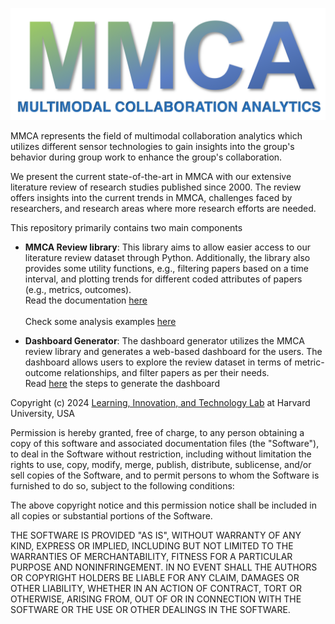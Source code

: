 ![](./logo.png)

MMCA represents the field of multimodal collaboration analytics which utilizes different sensor technologies to gain insights into the group's behavior during group work to enhance the group's collaboration.

We present the current state-of-the-art in MMCA with our extensive literature review of research studies published since 2000. The review offers insights into the current trends in MMCA, challenges faced by researchers, and research areas where more research efforts are needed. 

This repository primarily contains two main components

* **MMCA Review library**: This library aims to allow easier access to our literature review dataset through Python. Additionally, the library also provides some utility functions, e.g., filtering papers based on a time interval, and plotting trends for different coded attributes of papers (e.g., metrics, outcomes). <br/> Read the documentation [here](https://github.com/hgse-schneider/mmca-visualizations/blob/main/MMCA_library.md) <br/><br/> Check some analysis examples [here](https://github.com/hgse-schneider/mmca-visualizations/blob/main/Trends.ipynb)
  
  

* **Dashboard Generator**: The dashboard generator utilizes the MMCA review library and generates a web-based dashboard for the users. The dashboard allows users to explore the review dataset in terms of metric-outcome relationships, and filter papers as per their needs. <br/> Read [here](https://github.com/hgse-schneider/mmca-visualizations/blob/main/Dashboard.md) the steps to generate the dashboard

Copyright (c) 2024 [Learning, Innovation, and Technology Lab](https://lit.gse.harvard.edu/) at Harvard University, USA

Permission is hereby granted, free of charge, to any person obtaining a copy
of this software and associated documentation files (the "Software"), to deal
in the Software without restriction, including without limitation the rights
to use, copy, modify, merge, publish, distribute, sublicense, and/or sell
copies of the Software, and to permit persons to whom the Software is
furnished to do so, subject to the following conditions:

The above copyright notice and this permission notice shall be included in all
copies or substantial portions of the Software.

THE SOFTWARE IS PROVIDED "AS IS", WITHOUT WARRANTY OF ANY KIND, EXPRESS OR
IMPLIED, INCLUDING BUT NOT LIMITED TO THE WARRANTIES OF MERCHANTABILITY,
FITNESS FOR A PARTICULAR PURPOSE AND NONINFRINGEMENT. IN NO EVENT SHALL THE
AUTHORS OR COPYRIGHT HOLDERS BE LIABLE FOR ANY CLAIM, DAMAGES OR OTHER
LIABILITY, WHETHER IN AN ACTION OF CONTRACT, TORT OR OTHERWISE, ARISING FROM,
OUT OF OR IN CONNECTION WITH THE SOFTWARE OR THE USE OR OTHER DEALINGS IN THE
SOFTWARE.
